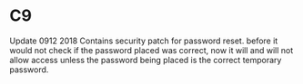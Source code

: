 # C9
Update 0912 2018
Contains security patch for password reset. before it would not check if the password placed was correct, now it will and will not allow access unless the password being placed is the correct temporary password.